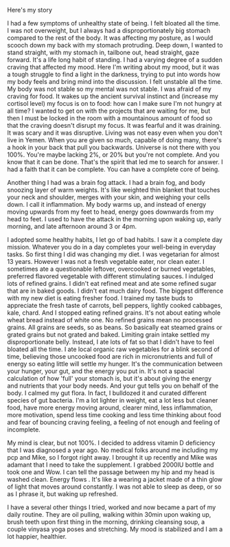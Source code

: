Here's my story

I had a few symptoms of unhealthy state of being. I felt bloated all the time. I was not overweight, but I always had a disproportionately big stomach compared to the rest of the body. It was affecting my posture, as I would scooch down my back with my stomach protruding. Deep down, I wanted to stand straight, with my stomach in, tailbone out, head straight, gaze forward. It's a life long habit of standing. I had a varying degree of a sudden craving that affected my mood. Here I'm writing about my mood, but it was a tough struggle to find a light in the darkness, trying to put into words how my body feels and bring mind into the discussion. I felt unstable all the time. My body was not stable so my mental was not stable. I was afraid of my craving for food. It wakes up the ancient survival instinct and (increase my cortisol level) my focus is on to food: how can I make sure I'm not hungry at all time? I wanted to get on with the projects that are waiting for me, but then I must be locked in the room with a mountainous amount of food so that the craving doesn't disrupt my focus. It was fearful and it was draining. It was scary and it was disruptive. Living was not easy even when you don't live in Yemen. When you are given so much, capable of doing many, there's a hook in your back that pull you backwards. Universe is not there with you 100%. You're maybe lacking 2%, or 20% but you're not complete. And you know that it can be done. That's the spirit that led me to search for answer. I had a faith that it can be complete. You can have a complete core of being.

Another thing I had was a brain fog attack. I had a brain fog, and body snoozing layer of warm weights. It's like weighted thin blanket that touches your neck and shoulder, merges with your skin, and weighing your cells down. I call it inflammation. My body warms up, and instead of energy moving upwards from my feet to head, energy goes downwards from my head to feet. I used to have the attack in the morning upon waking up, early morning, and late afternoon around 3 or 4pm. 

I adopted some healthy habits, I let go of bad habits. I saw it a complete day mission. Whatever you do in a day completes your well-being in everyday tasks. So first thing I did was changing my diet. I was vegetarian for almost 13 years. However I was not a fresh vegetable eater, nor clean eater. I sometimes ate a questionable leftover, overcooked or burned vegetables, preferred flavored vegetable with different stimulating sauces. I indulged lots of refined grains. I didn't eat refined meat and ate some refined sugar that are in baked goods. I didn't eat much dairy food. The biggest difference with my new diet is eating fresher food. I trained my taste buds to appreciate the fresh taste of carrots, bell peppers, lightly cooked cabbages, kale, chard. And I stopped eating refined grains. It's not about eating whole wheat bread instead of white one. No refined grains mean no processed grains. All grains are seeds, so as beans. So basically eat steamed grains or grated grains but not grated and baked. Limiting grain intake settled my disproportionate belly. Instead, I ate lots of fat so that I didn't have to feel bloated all the time. I ate local organic raw vegetables for a blink second of time, believing those uncooked food are rich in micronutrients and full of energy so eating little will settle my hunger. It's the communication between your hunger, your gut, and the energy you put in. It's not a spacial calculation of how 'full' your stomach is, but it's about giving the energy and nutrients that your body needs. And your gut tells you on behalf of the body. I calmed my gut flora. In fact, I bulldozed it and curated different species of gut bacteria. I'm a lot lighter in weight, eat a lot less but cleaner food, have more energy moving around, clearer mind, less inflammation, more motivation, spend less time cooking and less time thinking about food and fear of bouncing craving feeling, a feeling of not enough and feeling of incomplete.

My mind is clear, but not 100%. I decided to address vitamin D deficiency that I was diagnosed a year ago. No medical folks around me including my pcp and Mike, so I forgot right away. I brought it up recently and Mike was adamant that I need to take the supplement. I grabbed 2000IU bottle and took one and Wow. I can tell the passage between my hip and my head is washed clean. Energy flows . It's like a wearing a jacket made of a thin glow of light that moves around constantly. I was not able to sleep as deep, or so as I phrase it, but waking up refreshed. 

I have a several other things I tried, worked and now became a part of my daily routine. They are oil pulling, walking within 30min upon waking up, brush teeth upon first thing in the morning, drinking cleansing soup, a couple vinyasa yoga poses and stretching. My mood is stabilized and I am a lot happier, healthier. 
